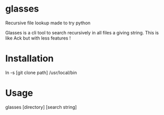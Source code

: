 # glasses
Recursive file lookup made to try python

Glasses is a cli tool to search recursively in all files a giving string. This is like Ack but with less features !

# Installation
ln  -s [git clone path] /usr/local/bin

# Usage
glasses [directory] [search string]
